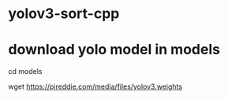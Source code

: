 # yolov3-sort-cpp

# download yolo model in models
cd models

wget https://pjreddie.com/media/files/yolov3.weights 
